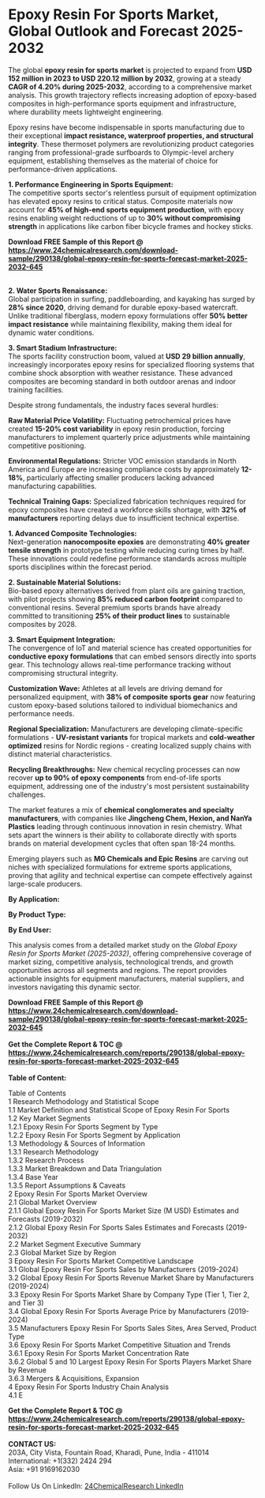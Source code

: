 <h1>Epoxy Resin For Sports Market, Global Outlook and Forecast 2025-2032</h1><p>The global <strong>epoxy resin for sports market</strong> is projected to expand from <strong>USD 152 million in 2023 to USD 220.12 million by 2032</strong>, growing at a steady <strong>CAGR of 4.20% during 2025-2032</strong>, according to a comprehensive market analysis. This growth trajectory reflects increasing adoption of epoxy-based composites in high-performance sports equipment and infrastructure, where durability meets lightweight engineering.</p><p>Epoxy resins have become indispensable in sports manufacturing due to their exceptional <strong>impact resistance, waterproof properties, and structural integrity</strong>. These thermoset polymers are revolutionizing product categories ranging from professional-grade surfboards to Olympic-level archery equipment, establishing themselves as the material of choice for performance-driven applications.</p><p><strong>1. Performance Engineering in Sports Equipment:</strong><br>
The competitive sports sector's relentless pursuit of equipment optimization has elevated epoxy resins to critical status. Composite materials now account for <strong>45% of high-end sports equipment production</strong>, with epoxy resins enabling weight reductions of up to <strong>30% without compromising strength</strong> in applications like carbon fiber bicycle frames and hockey sticks.</p><div><b>Download FREE Sample of this Report @ 
            <a href="https://www.24chemicalresearch.com/download-sample/290138/global-epoxy-resin-for-sports-forecast-market-2025-2032-645">
            https://www.24chemicalresearch.com/download-sample/290138/global-epoxy-resin-for-sports-forecast-market-2025-2032-645</a></b></div><br><p><strong>2. Water Sports Renaissance:</strong><br>
Global participation in surfing, paddleboarding, and kayaking has surged by <strong>28% since 2020</strong>, driving demand for durable epoxy-based watercraft. Unlike traditional fiberglass, modern epoxy formulations offer <strong>50% better impact resistance</strong> while maintaining flexibility, making them ideal for dynamic water conditions.</p><p><strong>3. Smart Stadium Infrastructure:</strong><br>
The sports facility construction boom, valued at <strong>USD 29 billion annually</strong>, increasingly incorporates epoxy resins for specialized flooring systems that combine shock absorption with weather resistance. These advanced composites are becoming standard in both outdoor arenas and indoor training facilities.</p><p>Despite strong fundamentals, the industry faces several hurdles:</p><p><strong>Raw Material Price Volatility:</strong> Fluctuating petrochemical prices have created <strong>15-20% cost variability</strong> in epoxy resin production, forcing manufacturers to implement quarterly price adjustments while maintaining competitive positioning.</p><p><strong>Environmental Regulations:</strong> Stricter VOC emission standards in North America and Europe are increasing compliance costs by approximately <strong>12-18%</strong>, particularly affecting smaller producers lacking advanced manufacturing capabilities.</p><p><strong>Technical Training Gaps:</strong> Specialized fabrication techniques required for epoxy composites have created a workforce skills shortage, with <strong>32% of manufacturers</strong> reporting delays due to insufficient technical expertise.</p><p><strong>1. Advanced Composite Technologies:</strong><br>
Next-generation <strong>nanocomposite epoxies</strong> are demonstrating <strong>40% greater tensile strength</strong> in prototype testing while reducing curing times by half. These innovations could redefine performance standards across multiple sports disciplines within the forecast period.</p><p><strong>2. Sustainable Material Solutions:</strong><br>
Bio-based epoxy alternatives derived from plant oils are gaining traction, with pilot projects showing <strong>85% reduced carbon footprint</strong> compared to conventional resins. Several premium sports brands have already committed to transitioning <strong>25% of their product lines</strong> to sustainable composites by 2028.</p><p><strong>3. Smart Equipment Integration:</strong><br>
The convergence of IoT and material science has created opportunities for <strong>conductive epoxy formulations</strong> that can embed sensors directly into sports gear. This technology allows real-time performance tracking without compromising structural integrity.</p><p><strong>Customization Wave:</strong> Athletes at all levels are driving demand for personalized equipment, with <strong>38% of composite sports gear</strong> now featuring custom epoxy-based solutions tailored to individual biomechanics and performance needs.</p><p><strong>Regional Specialization:</strong> Manufacturers are developing climate-specific formulations - <strong>UV-resistant variants</strong> for tropical markets and <strong>cold-weather optimized</strong> resins for Nordic regions - creating localized supply chains with distinct material characteristics.</p><p><strong>Recycling Breakthroughs:</strong> New chemical recycling processes can now recover <strong>up to 90% of epoxy components</strong> from end-of-life sports equipment, addressing one of the industry's most persistent sustainability challenges.</p><p>The market features a mix of <strong>chemical conglomerates and specialty manufacturers</strong>, with companies like <strong>Jingcheng Chem, Hexion, and NanYa Plastics</strong> leading through continuous innovation in resin chemistry. What sets apart the winners is their ability to collaborate directly with sports brands on material development cycles that often span 18-24 months.</p><p>Emerging players such as <strong>MG Chemicals and Epic Resins</strong> are carving out niches with specialized formulations for extreme sports applications, proving that agility and technical expertise can compete effectively against large-scale producers.</p><p><strong>By Application:</strong></p><p><strong>By Product Type:</strong></p><p><strong>By End User:</strong></p><p>This analysis comes from a detailed market study on the <em>Global Epoxy Resin for Sports Market (2025-2032)</em>, offering comprehensive coverage of market sizing, competitive analysis, technological trends, and growth opportunities across all segments and regions. The report provides actionable insights for equipment manufacturers, material suppliers, and investors navigating this dynamic sector.</p><div><b>Download FREE Sample of this Report @ 
            <a href="https://www.24chemicalresearch.com/download-sample/290138/global-epoxy-resin-for-sports-forecast-market-2025-2032-645">
            https://www.24chemicalresearch.com/download-sample/290138/global-epoxy-resin-for-sports-forecast-market-2025-2032-645</a></b></div><br><div><b>Get the Complete Report & TOC @ 
            <a href="https://www.24chemicalresearch.com/reports/290138/global-epoxy-resin-for-sports-forecast-market-2025-2032-645">
            https://www.24chemicalresearch.com/reports/290138/global-epoxy-resin-for-sports-forecast-market-2025-2032-645</a></b></div><br>
            <b>Table of Content:</b><p>Table of Contents<br />
1 Research Methodology and Statistical Scope<br />
1.1 Market Definition and Statistical Scope of Epoxy Resin For Sports<br />
1.2 Key Market Segments<br />
1.2.1 Epoxy Resin For Sports Segment by Type<br />
1.2.2 Epoxy Resin For Sports Segment by Application<br />
1.3 Methodology & Sources of Information<br />
1.3.1 Research Methodology<br />
1.3.2 Research Process<br />
1.3.3 Market Breakdown and Data Triangulation<br />
1.3.4 Base Year<br />
1.3.5 Report Assumptions & Caveats<br />
2 Epoxy Resin For Sports Market Overview<br />
2.1 Global Market Overview<br />
2.1.1 Global Epoxy Resin For Sports Market Size (M USD) Estimates and Forecasts (2019-2032)<br />
2.1.2 Global Epoxy Resin For Sports Sales Estimates and Forecasts (2019-2032)<br />
2.2 Market Segment Executive Summary<br />
2.3 Global Market Size by Region<br />
3 Epoxy Resin For Sports Market Competitive Landscape<br />
3.1 Global Epoxy Resin For Sports Sales by Manufacturers (2019-2024)<br />
3.2 Global Epoxy Resin For Sports Revenue Market Share by Manufacturers (2019-2024)<br />
3.3 Epoxy Resin For Sports Market Share by Company Type (Tier 1, Tier 2, and Tier 3)<br />
3.4 Global Epoxy Resin For Sports Average Price by Manufacturers (2019-2024)<br />
3.5 Manufacturers Epoxy Resin For Sports Sales Sites, Area Served, Product Type<br />
3.6 Epoxy Resin For Sports Market Competitive Situation and Trends<br />
3.6.1 Epoxy Resin For Sports Market Concentration Rate<br />
3.6.2 Global 5 and 10 Largest Epoxy Resin For Sports Players Market Share by Revenue<br />
3.6.3 Mergers & Acquisitions, Expansion<br />
4 Epoxy Resin For Sports Industry Chain Analysis<br />
4.1 E</p><div><b>Get the Complete Report & TOC @ 
            <a href="https://www.24chemicalresearch.com/reports/290138/global-epoxy-resin-for-sports-forecast-market-2025-2032-645">
            https://www.24chemicalresearch.com/reports/290138/global-epoxy-resin-for-sports-forecast-market-2025-2032-645</a></b></div><br><b>CONTACT US:</b><br>
            203A, City Vista, Fountain Road, Kharadi, Pune, India - 411014<br>
            International: +1(332) 2424 294<br>
            Asia: +91 9169162030 <br><br>
            Follow Us On LinkedIn: <a href="https://www.linkedin.com/company/24chemicalresearch/">24ChemicalResearch LinkedIn</a>